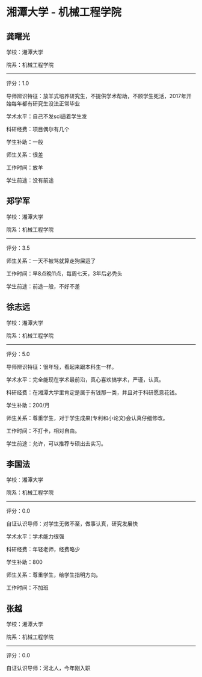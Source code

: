 # 湘潭大学 - 机械工程学院

## 龚曙光

学校：湘潭大学

院系：机械工程学院

* * *

评分：1.0

导师辨识特征：放羊式培养研究生，不提供学术帮助，不顾学生死活，2017年开始每年都有研究生没法正常毕业

学术水平：自己不发sci逼着学生发

科研经费：项目偶尔有几个

学生补助：一般

师生关系：很差

工作时间：放羊

学生前途：没有前途

## 郑学军

学校：湘潭大学

院系：机械工程学院

* * *

评分：3.5

师生关系：一天不被骂就算走狗屎运了

工作时间：早8点晚11点，每周七天，3年后必秃头

学生前途：前途一般，不好不差

## 徐志远

学校：湘潭大学

院系：机械工程学院

* * *

评分：5.0

导师辨识特征：很年轻，看起来跟本科生一样。

学术水平：完全能现在学术最前沿，真心喜欢搞学术，严谨，认真。

科研经费：在湘潭大学里肯定是属于有钱那一类，并且对于科研愿意花钱。

学生补助：200/月

师生关系：尊重学生，对于学生成果(专利和小论文)会认真仔细修改。

工作时间：不打卡，相对自由。

学生前途：允许，可以推荐专硕出去实习。

## 李国法

学校：湘潭大学

院系：机械工程学院

* * *

评分：0.0

自证认识导师：对学生无微不至，做事认真，研究发展快

学术水平：学术能力很强

科研经费：年轻老师，经费略少

学生补助：800

师生关系：尊重学生，给学生指明方向。

工作时间：不加班

## 张越

学校：湘潭大学

院系：机械工程学院

* * *

评分：0.0

自证认识导师：河北人，今年刚入职